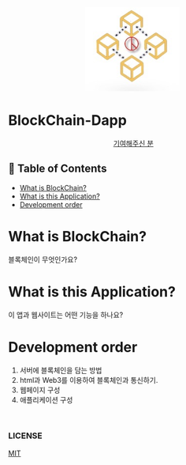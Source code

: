 
<div align=center>

![](/assets/images/main.jpg)

</div>

# BlockChain-Dapp

<div align=center>
  <a href="https://github.com/bugkingK/BlockChain-Dapp/graphs/contributors">기여해주신 분</a>
</div>

## :memo: Table of Contents
* [What is BlockChain?](#what-is-blockChain?)
* [What is this Application?](#what-is-this-application?)
* [Development order](#development-order)



# What is BlockChain?

블록체인이 무엇인가요?

# What is this Application?

이 앱과 웹사이트는 어떤 기능을 하나요?

# Development order

1. 서버에 블록체인을 담는 방법
2. html과 Web3를 이용하여 블록체인과 통신하기.
3. 웹페이지 구성
4. 애플리케이션 구성




</br>

### LICENSE
[MIT](https://github.com/bugkingK/BlockChain-Dapp/blob/master/LICENSE)
